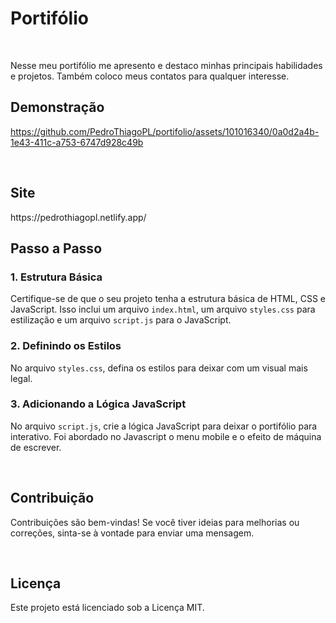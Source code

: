 # Portifólio
<br>

<p>Nesse meu portifólio me apresento e destaco minhas principais habilidades e projetos. Também coloco meus contatos para qualquer interesse.</p>

<h2>Demonstração</h2>

https://github.com/PedroThiagoPL/portifolio/assets/101016340/0a0d2a4b-1e43-411c-a753-6747d928c49b

<br>

<h2>Site</h2>

<p>https://pedrothiagopl.netlify.app/</p>

<h2>Passo a Passo</h2>

### 1. Estrutura Básica

Certifique-se de que o seu projeto tenha a estrutura básica de HTML, CSS e JavaScript. Isso inclui um arquivo `index.html`, um arquivo `styles.css` para estilização e um arquivo `script.js` para o JavaScript.

### 2. Definindo os Estilos

No arquivo `styles.css`, defina os estilos para deixar com um visual mais legal. 

### 3. Adicionando a Lógica JavaScript

No arquivo `script.js`, crie a lógica JavaScript para deixar o portifólio para interativo. Foi abordado no Javascript o menu mobile e o efeito de máquina de escrever.

<br>

<h2>Contribuição</h2>
<p>Contribuições são bem-vindas! Se você tiver ideias para melhorias ou correções, sinta-se à vontade para enviar uma mensagem.</p>

<br>

<h2>Licença</h2>
<p>Este projeto está licenciado sob a Licença MIT.</p>
